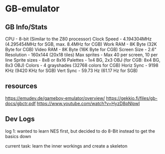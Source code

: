 # GB-emulator
## GB Info/Stats
CPU          - 8-bit (Similar to the Z80 processor)
Clock Speed  - 4.194304MHz (4.295454MHz for SGB, max. 8.4MHz for CGB)
Work RAM     - 8K Byte (32K Byte for CGB)
Video RAM    - 8K Byte (16K Byte for CGB)
Screen Size  - 2.6"
Resolution   - 160x144 (20x18 tiles)
Max sprites  - Max 40 per screen, 10 per line
Sprite sizes - 8x8 or 8x16
Palettes     - 1x4 BG, 2x3 OBJ (for CGB: 8x4 BG, 8x3 OBJ)
Colors       - 4 grayshades (32768 colors for CGB)
Horiz Sync   - 9198 KHz (9420 KHz for SGB)
Vert Sync    - 59.73 Hz (61.17 Hz for SGB)
## resources
https://emudev.de/gameboy-emulator/overview/
https://gekkio.fi/files/gb-docs/gbctr.pdf
https://www.youtube.com/watch?v=HyzD8pNlpwI
## Dev Logs
log 1: wanted to learn NES first, but decided to do 8-Bit instead to get 
the basics down

current task: learn the inner workings and create a skeleton
